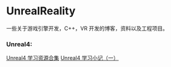 # UnrealReality
一些关于游戏引擎开发，C++，VR 开发的博客，资料以及工程项目。

### Unreal4:

[Unreal4 学习资源合集](https://zhuanlan.zhihu.com/p/23712250?refer=VR2AR)
[Unreal4 学习小记（一）](https://zhuanlan.zhihu.com/p/23390968?refer=VR2AR)
